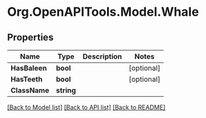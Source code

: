 # Org.OpenAPITools.Model.Whale

## Properties

Name | Type | Description | Notes
------------ | ------------- | ------------- | -------------
**HasBaleen** | **bool** |  | [optional] 
**HasTeeth** | **bool** |  | [optional] 
**ClassName** | **string** |  | 

[[Back to Model list]](../../README.md#documentation-for-models) [[Back to API list]](../../README.md#documentation-for-api-endpoints) [[Back to README]](../../README.md)

